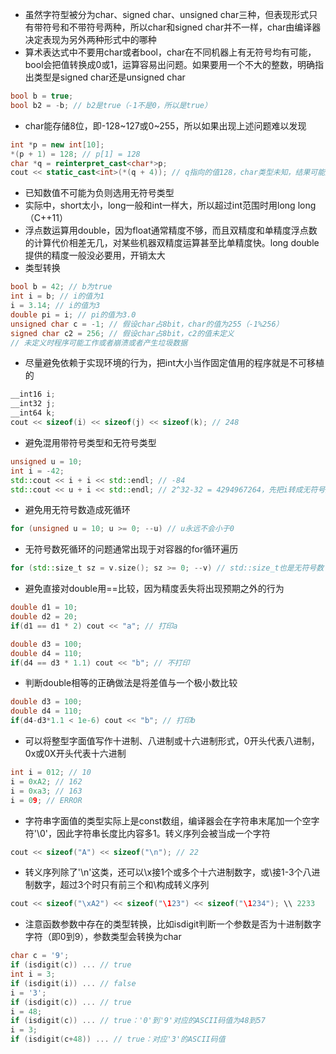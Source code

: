 * 虽然字符型被分为char、signed char、unsigned char三种，但表现形式只有带符号和不带符号两种，所以char和signed char并不一样，char由编译器决定表现为另外两种形式中的哪种
* 算术表达式中不要用char或者bool，char在不同机器上有无符号均有可能，bool会把值转换成0或1，运算容易出问题。如果要用一个不大的整数，明确指出类型是signed char还是unsigned char
```cpp
bool b = true;
bool b2 = -b; // b2是true（-1不是0，所以是true）
```
* char能存储8位，即-128\~127或0\~255，所以如果出现上述问题难以发现
```cpp
int *p = new int[10];
*(p + 1) = 128; // p[1] = 128
char *q = reinterpret_cast<char*>p;
cout << static_cast<int>(*(q + 4)); // q指向的值128，char类型未知，结果可能是128，也可能是-128
```
* 已知数值不可能为负则选用无符号类型
* 实际中，short太小，long一般和int一样大，所以超过int范围时用long long（C++11）
* 浮点数运算用double，因为float通常精度不够，而且双精度和单精度浮点数的计算代价相差无几，对某些机器双精度运算甚至比单精度快。long double提供的精度一般没必要用，开销太大
* 类型转换
```cpp
bool b = 42; // b为true
int i = b; // i的值为1
i = 3.14; // i的值为3
double pi = i; // pi的值为3.0
unsigned char c = -1; // 假设char占8bit，char的值为255（-1%256）
signed char c2 = 256; // 假设char占8bit，c2的值未定义
// 未定义时程序可能工作或者崩溃或者产生垃圾数据
```
* 尽量避免依赖于实现环境的行为，把int大小当作固定值用的程序就是不可移植的
```cpp
__int16 i;
__int32 j;
__int64 k;
cout << sizeof(i) << sizeof(j) << sizeof(k); // 248
```
* 避免混用带符号类型和无符号类型
```cpp
unsigned u = 10;
int i = -42;
std::cout << i + i << std::endl; // -84
std::cout << u + i << std::endl; // 2^32-32 = 4294967264，先把i转成无符号数2^32-42再相加
```
* 避免用无符号数造成死循环
```cpp
for (unsigned u = 10; u >= 0; --u) // u永远不会小于0
```
* 无符号数死循环的问题通常出现于对容器的for循环遍历
```cpp
for (std::size_t sz = v.size(); sz >= 0; --v) // std::size_t也是无符号数
```
* 避免直接对double用==比较，因为精度丢失将出现预期之外的行为
```cpp
double d1 = 10;
double d2 = 20;
if(d1 == d1 * 2) cout << "a"; // 打印a

double d3 = 100;
double d4 = 110;
if(d4 == d3 * 1.1) cout << "b"; // 不打印
```
* 判断double相等的正确做法是将差值与一个极小数比较
```cpp
double d3 = 100;
double d4 = 110;
if(d4-d3*1.1 < 1e-6) cout << "b"; // 打印b
```
* 可以将整型字面值写作十进制、八进制或十六进制形式，0开头代表八进制，0x或0X开头代表十六进制
```cpp
int i = 012; // 10
i = 0xA2; // 162
i = 0xa3; // 163
i = 09; // ERROR
```
* 字符串字面值的类型实际上是const数组，编译器会在字符串末尾加一个空字符'\0'，因此字符串长度比内容多1。转义序列会被当成一个字符
```cpp
cout << sizeof("A") << sizeof("\n"); // 22
```
* 转义序列除了'\n'这类，还可以\x接1个或多个十六进制数字，或\接1-3个八进制数字，超过3个时只有前三个和\构成转义序列
```cpp
cout << sizeof("\xA2") << sizeof("\123") << sizeof("\1234"); \\ 2233
```
* 注意函数参数中存在的类型转换，比如isdigit判断一个参数是否为十进制数字字符（即0到9），参数类型会转换为char
```cpp
char c = '9';
if (isdigit(c)) ... // true
int i = 3;
if (isdigit(i)) ... // false
i = '3';
if (isdigit(c)) ... // true
i = 48;
if (isdigit(c)) ... // true：'0'到'9'对应的ASCII码值为48到57
i = 3;
if (isdigit(c+48)) ... // true：对应'3'的ASCII码值
```
